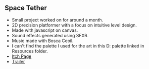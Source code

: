 ## Space Tether
- Small project worked on for around a month.
- 2D precision platformer with a focus on intuitive level design.
- Made with javascript on canvas.
- Sound effects generated using SFXR.
- Music made with Bosca Ceoil.
- I can't find the palette I used for the art in this D: palette linked in Resources folder.
- [Itch Page](https://aescosaurus.itch.io/space-tether)
- [Trailer](https://www.youtube.com/watch?v=9nIDNkSl-Bo)